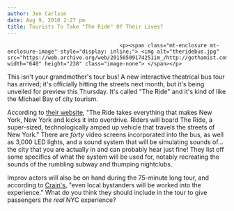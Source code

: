 ```yaml
---
author: Jen Carlson
date: Aug 9, 2010 2:27 pm
title: Tourists To Take "The Ride" Of Their Lives?
---
```


	
										<p><span class="mt-enclosure mt-enclosure-image" style="display: inline;"> <img alt="theridebus.jpg" src="https://web.archive.org/web/20150509174251im_/http://gothamist.com/attachments/arts_jen/theridebus.jpg" width="640" height="238" class="image-none"> </span></p>

<p>This isn&apos;t your grandmother&apos;s tour bus! A new interactive theatrical bus tour has arrived; it&apos;s officially hitting the streets next month, but it&apos;s being unveiled for preview this Thursday. It&apos;s called &quot;The Ride&quot; and it&apos;s kind of like the Michael Bay of city tourism.</p>

<p>According to <a href="https://web.archive.org/web/20150509174251/http://www.experiencetheride.com/">their website</a>, &quot;The Ride takes everything that makes New York, New York and kicks it into overdrive. Riders will board The Ride, a super-sized, technologically amped up vehicle that travels the streets of New York.&quot; There are <em>forty</em> video screens incorporated into the bus, as well as 3,000 LED lights, and a sound system that will be simulating sounds of... the city that you are actually in and can probably hear just fine! They list off some specifics of what the system will be used for, notably recreating the sounds of the rumbling subway and thumping nightclubs.</p>

<p>Improv actors will also be on hand during the 75-minute long tour, and according to <a href="https://web.archive.org/web/20150509174251/http://www.crainsnewyork.com/article/20100725/SUB/307259960">Crain&apos;s</a>, &quot;even local bystanders will be worked into the experience.&#x201D; What do you think they should include in the tour to give passengers <em>the real</em> NYC experience?</p>					
										
									
				